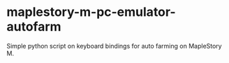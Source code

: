 # maplestory-m-pc-emulator-autofarm
Simple python script on keyboard bindings for auto farming on MapleStory M.
